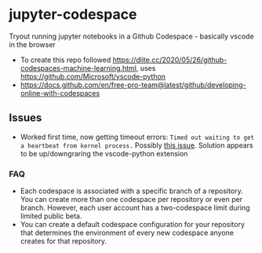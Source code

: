 # jupyter-codespace
Tryout running jupyter notebooks in a Github Codespace - basically vscode in the browser

* To create this repo followed https://dlite.cc/2020/05/26/github-codespaces-machine-learning.html, uses https://github.com/Microsoft/vscode-python
* https://docs.github.com/en/free-pro-team@latest/github/developing-online-with-codespaces

## Issues
* Worked first time, now getting timeout errors: `Timed out waiting to get a heartbeat from kernel process.` Possibly [this issue](https://github.com/microsoft/vscode-python/issues/13365). Solution appears to be up/downgraring the vscode-python extension

### FAQ
* Each codespace is associated with a specific branch of a repository. You can create more than one codespace per repository or even per branch. However, each user account has a two-codespace limit during limited public beta. 
* You can create a default codespace configuration for your repository that determines the environment of every new codespace anyone creates for that repository. 